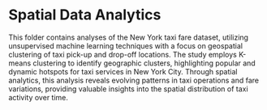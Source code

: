 # Spatial Data Analytics

This folder contains analyses of the New York taxi fare dataset, utilizing unsupervised machine learning techniques with a focus on geospatial clustering of taxi pick-up and drop-off locations. The study employs K-means clustering to identify geographic clusters, highlighting popular and dynamic hotspots for taxi services in New York City. Through spatial analytics, this analysis reveals evolving patterns in taxi operations and fare variations, providing valuable insights into the spatial distribution of taxi activity over time.
